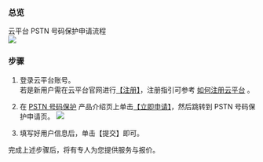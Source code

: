 ### 总览 
云平台 PSTN 号码保护申请流程  
![](http://imgcache.tcecqpoc.fsphere.cn/image/mc.qcloudimg.com/static/img/0196649bc370631b4d2d5f8cf70798f0/2017-10-16_170509.png)


### 步骤
1. 登录云平台账号。  
若是新用户需在云平台官网进行[【注册】](/register?s_url=https%3A%2F%2Ftce.fsphere.c%2Fdocument%2Fproduct%2F213)，注册指引可参考 [如何注册云平台](/doc/product/378/9603) 。

2. 在 [PSTN 号码保护](/product/pmc) 产品介绍页上单击[【立即申请】](/act/apply/PSTNPrivate)，然后跳转到 PSTN 号码保护申请页。
![](http://imgcache.tcecqpoc.fsphere.cn/image/mc.qcloudimg.com/static/img/ed753ff0af333bcbc020b30d809e4534/2017-10-16_171251.png)

3. 填写好用户信息后，单击【提交】即可。


完成上述步骤后，将有专人为您提供服务与报价。